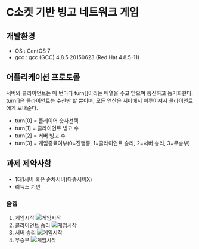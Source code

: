 # C소켓 기반 빙고 네트워크 게임

## 개발환경
* OS : CentOS 7
* gcc : gcc (GCC) 4.8.5 20150623 (Red Hat 4.8.5-11)

## 어플리케이션 프로토콜
서버와 클라이언트는 매 턴마다 turn[]이라는 배열을 주고 받으며 통신하고 동기화한다. turn[]은 클라이언트는 수신만 할 뿐이며, 모든 연산은 서버에서 이루어져서 클라이언트에게 보내준다.

* turn[0] = 플레이어 숫자선택
* turn[1] = 클라이언트 빙고 수
* turn[2] = 서버 빙고 수
* turn[3] = 게임종료여부(0=진행중, 1=클라이언트 승리, 2=서버 승리, 3=무승부)

## 과제 제약사항
* 1대1서버 혹은 순차서버(다중서버X)
* 리눅스 기반

### 즐겜
1. 게임시작
![게임시작](http://img1.daumcdn.net/thumb/R1920x0/?fname=http%3A%2F%2Fcfile8.uf.tistory.com%2Fimage%2F2418845058F75E5B2CBAE1)
2. 클라이언트 승리
![게임시작](http://img1.daumcdn.net/thumb/R1920x0/?fname=http%3A%2F%2Fcfile30.uf.tistory.com%2Fimage%2F261D895058F75E5F2011D4)
3. 서버 승리
![게임시작](http://img1.daumcdn.net/thumb/R1920x0/?fname=http%3A%2F%2Fcfile7.uf.tistory.com%2Fimage%2F2310575058F75E5D0539EC)
4. 무승부
![게임시작](http://img1.daumcdn.net/thumb/R1920x0/?fname=http%3A%2F%2Fcfile6.uf.tistory.com%2Fimage%2F2333545058F75E5C296CF7)